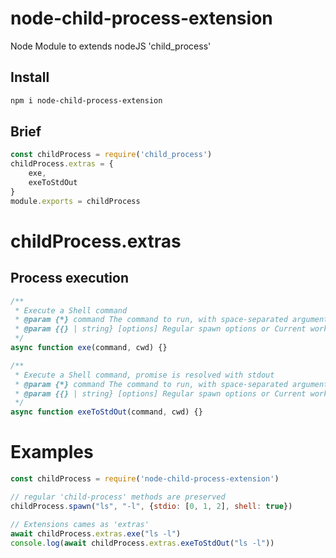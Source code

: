 # node-child-process-extension
Node Module to extends nodeJS 'child_process'

## Install
```bash
npm i node-child-process-extension
```

## Brief
```js
const childProcess = require('child_process')
childProcess.extras = {
    exe,
    exeToStdOut
}
module.exports = childProcess
```

# childProcess.extras
## Process execution
```js
/**
 * Execute a Shell command
 * @param {*} command The command to run, with space-separated arguments.
 * @param {{} | string} [options] Regular spawn options or Current working directory
 */
async function exe(command, cwd) {}
```
```js
/**
 * Execute a Shell command, promise is resolved with stdout
 * @param {*} command The command to run, with space-separated arguments.
 * @param {{} | string} [options] Regular spawn options or Current working directory
 */
async function exeToStdOut(command, cwd) {}
```

# Examples
```js
const childProcess = require('node-child-process-extension')

// regular 'child-process' methods are preserved
childProcess.spawn("ls", "-l", {stdio: [0, 1, 2], shell: true})

// Extensions cames as 'extras'
await childProcess.extras.exe("ls -l")
console.log(await childProcess.extras.exeToStdOut("ls -l"))
```
